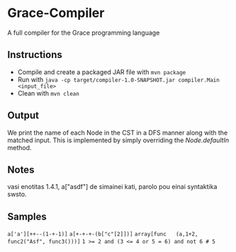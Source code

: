 # Grace-Compiler
A full compiler for the Grace programming language

## Instructions
 * Compile and create a packaged JAR file with `mvn package`
 * Run with `java -cp target/compiler-1.0-SNAPSHOT.jar compiler.Main <input_file>`
 * Clean with `mvn clean`

## Output
We print the name of each Node in the CST in a DFS manner along with the
matched input. This is implemented by simply overriding the *Node.defaultIn* method.

## Notes
vasi enotitas 1.4.1, a["asdf"] de simainei kati, parolo pou einai syntaktika swsto.

## Samples
`a['a'][++--(1-+-1)]`
`a[+-+-+-(b["c"[2]])]`
`array[func   (a,1+2, func2("Asf", func3()))]`
`1 >= 2 and (3 <= 4 or 5 = 6) and not 6 # 5`
